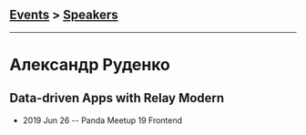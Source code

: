 ## [Events](../README.md) > [Speakers](../speakers.md)
---

# Александр Руденко

## Data-driven Apps with Relay Modern
- 2019 Jun 26 -- Panda Meetup 19 Frontend    
